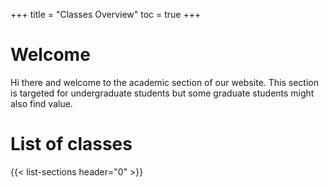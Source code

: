 +++
title = "Classes Overview"
toc = true
+++

# Welcome

Hi there and welcome to the academic section of our website.
This section is targeted for undergraduate students but some graduate students
might also find value.


# List of classes
{{< list-sections header="0" >}}

